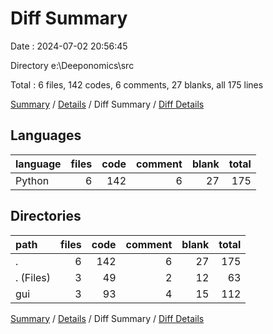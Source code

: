 # Diff Summary

Date : 2024-07-02 20:56:45

Directory e:\\Deeponomics\\src

Total : 6 files,  142 codes, 6 comments, 27 blanks, all 175 lines

[Summary](results.md) / [Details](details.md) / Diff Summary / [Diff Details](diff-details.md)

## Languages
| language | files | code | comment | blank | total |
| :--- | ---: | ---: | ---: | ---: | ---: |
| Python | 6 | 142 | 6 | 27 | 175 |

## Directories
| path | files | code | comment | blank | total |
| :--- | ---: | ---: | ---: | ---: | ---: |
| . | 6 | 142 | 6 | 27 | 175 |
| . (Files) | 3 | 49 | 2 | 12 | 63 |
| gui | 3 | 93 | 4 | 15 | 112 |

[Summary](results.md) / [Details](details.md) / Diff Summary / [Diff Details](diff-details.md)
